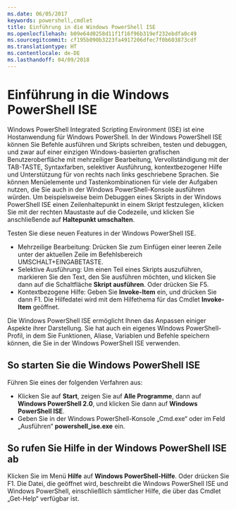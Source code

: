 ```yaml
---
ms.date: 06/05/2017
keywords: powershell,cmdlet
title: Einführung in die Windows PowerShell ISE
ms.openlocfilehash: b09e64d0258d11f1f16f96b319ef232ebdfa0c49
ms.sourcegitcommit: cf195b090b3223fa4917206dfec7f0b603873cdf
ms.translationtype: HT
ms.contentlocale: de-DE
ms.lasthandoff: 04/09/2018
---
```

# <a name="introducing-the-windows-powershell-ise"></a>Einführung in die Windows PowerShell ISE

Windows PowerShell Integrated Scripting Environment (ISE) ist eine Hostanwendung für Windows PowerShell. In der Windows PowerShell ISE können Sie Befehle ausführen und Skripts schreiben, testen und debuggen, und zwar auf einer einzigen Windows-basierten grafischen Benutzeroberfläche mit mehrzeiliger Bearbeitung, Vervollständigung mit der TAB-TASTE, Syntaxfarben, selektiver Ausführung, kontextbezogener Hilfe und Unterstützung für von rechts nach links geschriebene Sprachen. Sie können Menüelemente und Tastenkombinationen für viele der Aufgaben nutzen, die Sie auch in der Windows PowerShell-Konsole ausführen würden. Um beispielsweise beim Debuggen eines Skripts in der Windows PowerShell ISE einen Zeilenhaltepunkt in einem Skript festzulegen, klicken Sie mit der rechten Maustaste auf die Codezeile, und klicken Sie anschließende auf **Haltepunkt umschalten**.

Testen Sie diese neuen Features in der Windows PowerShell ISE.

- Mehrzeilige Bearbeitung: Drücken Sie zum Einfügen einer leeren Zeile unter der aktuellen Zeile im Befehlsbereich UMSCHALT+EINGABETASTE.
- Selektive Ausführung: Um einen Teil eines Skripts auszuführen, markieren Sie den Text, den Sie ausführen möchten, und klicken Sie dann auf die Schaltfläche **Skript ausführen**. Oder drücken Sie F5.
- Kontextbezogene Hilfe: Geben Sie **Invoke-Item** ein, und drücken Sie dann F1. Die Hilfedatei wird mit dem Hilfethema für das Cmdlet **Invoke-Item** geöffnet.

Die Windows PowerShell ISE ermöglicht Ihnen das Anpassen einiger Aspekte ihrer Darstellung. Sie hat auch ein eigenes Windows PowerShell-Profil, in dem Sie Funktionen, Aliase, Variablen und Befehle speichern können, die Sie in der Windows PowerShell ISE verwenden.

## <a name="to-start-the-windows-powershell-ise"></a>So starten Sie die Windows PowerShell ISE

Führen Sie eines der folgenden Verfahren aus:

- Klicken Sie auf **Start**, zeigen Sie auf **Alle Programme**, dann auf **Windows PowerShell 2.0**, und klicken Sie dann auf **Windows PowerShell ISE**.
- Geben Sie in der Windows PowerShell-Konsole „Cmd.exe“ oder im Feld „Ausführen“ **powershell_ise.exe** ein.

## <a name="to-get-help-in-the-windows-powershell-ise"></a>So rufen Sie Hilfe in der Windows PowerShell ISE ab

Klicken Sie im Menü **Hilfe** auf **Windows PowerShell-Hilfe**. Oder drücken Sie F1. Die Datei, die geöffnet wird, beschreibt die Windows PowerShell ISE und Windows PowerShell, einschließlich sämtlicher Hilfe, die über das Cmdlet „Get-Help“ verfügbar ist.